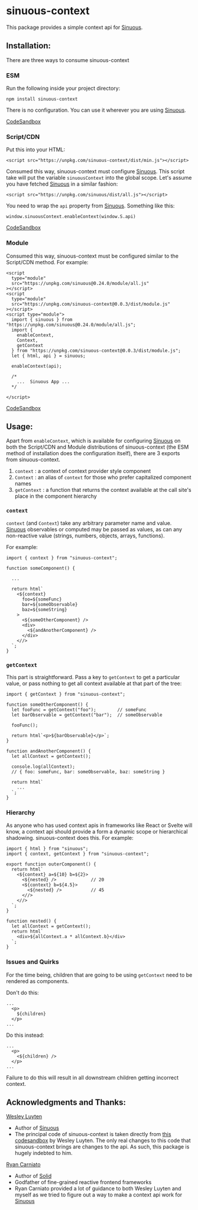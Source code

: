 # sinuous-context

This package provides a simple context api for [Sinuous](https://github.com/luwes/sinuous).

## Installation:

There are three ways to consume sinuous-context

### ESM

Run the following inside your project directory:

`npm install sinuous-context`

There is no configuration. You can use it wherever you are using [Sinuous](https://github.com/luwes/sinuous).

[CodeSandbox](https://codesandbox.io/s/sinuous-context-esm-t3swm)

### Script/CDN

Put this into your HTML:

`<script src="https://unpkg.com/sinuous-context/dist/min.js"></script>`

Consumed this way, sinuous-context must configure [Sinuous](https://github.com/luwes/sinuous). This script take will put the variable `sinuousContext` into the global scope. Let's assume you have fetched [Sinuous](https://github.com/luwes/sinuous) in a similar fashion:

`<script src="https://unpkg.com/sinuous/dist/all.js"></script>`

You need to wrap the `api` property from [Sinuous](https://github.com/luwes/sinuous). Something like this:

`window.sinuousContext.enableContext(window.S.api)`

[CodeSandbox](https://codesandbox.io/s/sinuous-context-cdn-lupwk)

### Module

Consumed this way, sinuous-context must be configured similar to the Script/CDN method. For example:

```
<script
  type="module"
  src="https://unpkg.com/sinuous@0.24.0/module/all.js"
></script>
<script
  type="module"
  src="https://unpkg.com/sinuous-context@0.0.3/dist/module.js"
></script>
<script type="module">
  import { sinuous } from "https://unpkg.com/sinuous@0.24.0/module/all.js";
  import {
    enableContext,
    Context,
    getContext
  } from "https://unpkg.com/sinuous-context@0.0.3/dist/module.js";
  let { html, api } = sinuous;
  
  enableContext(api);

  /*  
    ...  Sinuous App ...
  */

</script>
```

[CodeSandbox](https://codesandbox.io/s/sinuous-context-module-7d78u)

## Usage:

Apart from `enableContext`, which is available for configuring [Sinuous](https://github.com/luwes/sinuous) on both the Script/CDN and Module distributions of sinuous-context (the ESM method of installation does the configuration itself), there are 3 exports from sinuous-context.

1. `context` : a context of context provider style component
2. `Context` : an alias of `context` for those who prefer capitalized component names
3. `getContext` : a function that returns the context available at the call site's place in the component hierarchy

### `context`

`context` (and `Context`) take any arbitrary parameter name and value. [Sinuous](https://github.com/luwes/sinuous) observables or computed may be passed as values, as can any non-reactive value (strings, numbers, objects, arrays, functions).

For example:

```
import { context } from "sinuous-context";

function someComponent() {

  ...

  return html`
    <${context}
      foo=${someFunc}
      bar=${someObservable}
      baz=${someString}
    >
      <${someOtherComponent} />
      <div>
        <${andAnotherComponent} />
      </div>
    <//>
  `;
}
```

### `getContext`

This part is straightforward. Pass a key to `getContext` to get a particular value, or pass nothing to get all context available at that part of the tree:

```
import { getContext } from "sinuous-context";

function someOtherComponent() {
  let fooFunc = getContext("foo");        // someFunc
  let barObservable = getContext("bar");  // someObservable

  fooFunc();

  return html`<p>${barObservable}</p>`;
}

function andAnotherComponent() {
  let allContext = getContext();

  console.log(allContext);
  // { foo: someFunc, bar: someObservable, baz: someString }

  return html`
    ...
  `;
}
```

### Hierarchy

As anyone who has used context apis in frameworks like React or Svelte will know, a context api should provide a form a dynamic scope or hierarchical shadowing. sinuous-context does this. For example:

```
import { html } from "sinuous";
import { context, getContext } from "sinuous-context";

export function outerComponent() {
  return html`
    <${context} a=${10} b=${2}>
      <${nested} />             // 20
      <${context} b=${4.5}>
        <${nested} />           // 45
      <//>
    <//>
  `;
}

function nested() {
  let allContext = getContext();
  return html`
    <div>${allContext.a * allContext.b}</div>
  `;
}
```

### Issues and Quirks

For the time being, children that are going to be using `getContext` need to be rendered as components.

Don't do this:
```
...
  <p>
    ${children}
  </p>
...
```

Do this instead:
```
...
  <p>
    <${children} />
  </p>
...
```

Failure to do this will result in all downstream children getting incorrect context.


## Acknowledgments and Thanks:

[Wesley Luyten](https://github.com/luwes) 

- Author of [Sinuous](https://github.com/luwes/sinuous)
- The principal code of sinuous-context is taken directly from [this codesandbox](https://codesandbox.io/s/sinuous-context-6vz16) by Wesley Luyten. The only real changes to this code that sinuous-context brings are changes to the api. As such, this package is hugely indebted to him. 

[Ryan Carniato](https://github.com/ryansolid)

- Author of [Solid](https://github.com/ryansolid/solid)
- Godfather of fine-grained reactive frontend frameworks
- Ryan Carniato provided a lot of guidance to both Wesley Luyten and myself as we tried to figure out a way to make a context api work for [Sinuous](https://github.com/luwes/sinuous)